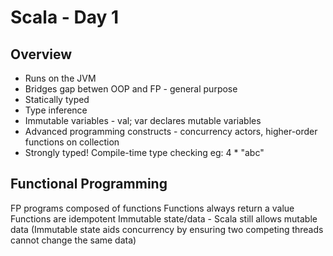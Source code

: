 Scala - Day 1
===

Overview
---

* Runs on the JVM
* Bridges gap betwen OOP and FP - general purpose
* Statically typed
* Type inference
* Immutable variables - val; var declares mutable variables
* Advanced programming constructs - concurrency actors, higher-order functions on collection 
* Strongly typed! Compile-time type checking eg:
	4 * "abc"

Functional Programming
---

FP programs composed of functions
Functions always return a value
Functions are idempotent
Immutable state/data - Scala still allows mutable data
(Immutable state aids concurrency by ensuring two competing threads cannot change the same data)

